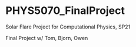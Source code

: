 # PHYS5070_FinalProject
Solar Flare Project for Computational Physics, SP21

Final Project w/ Tom, Bjorn, Owen
